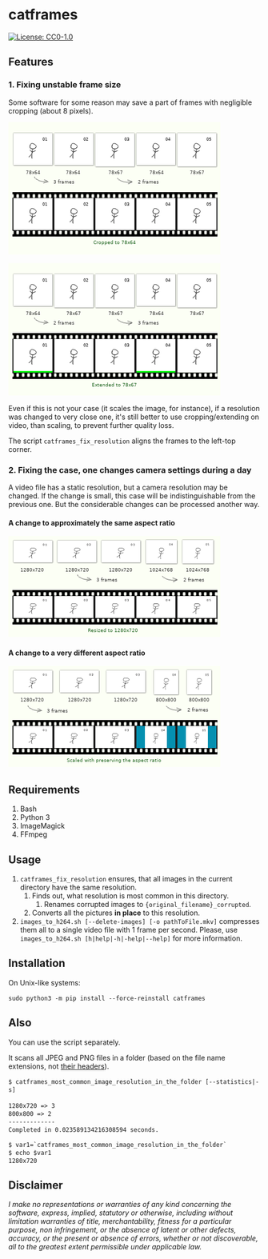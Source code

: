 # catframes

[![License: CC0-1.0](https://licensebuttons.net/l/zero/1.0/80x15.png)](http://creativecommons.org/publicdomain/zero/1.0/)

## Features

### 1. Fixing unstable frame size

Some software for some reason may save a part of frames with negligible cropping (about 8 pixels).

![Feature 1, cropping](/ReadMe%20images/case1_1.png)

![Feature 1, extending](/ReadMe%20images/case1_2.png)

Even if this is not your case (it scales the image, for instance),
if a resolution was changed to very close one,
it's still better to use cropping/extending on video, than scaling, to prevent further quality loss.

The script `catframes_fix_resolution` aligns the frames to the left-top corner.

### 2. Fixing the case, one changes camera settings during a day

A video file has a static resolution, but a camera resolution may be changed.
If the change is small, this case will be indistinguishable from the previous one.
But the considerable changes can be processed another way.

#### A change to approximately the same aspect ratio

![Feature 2.1](/ReadMe%20images/case2_1.png)

#### A change to a very different aspect ratio

![Feature 2.2](/ReadMe%20images/case2_2.png)

## Requirements

1. Bash
2. Python 3
3. ImageMagick
4. FFmpeg

## Usage

1. `catframes_fix_resolution` ensures, that all images in the current directory have the same resolution.
    1. Finds out, what resolution is most common in this directory.
        1. Renames corrupted images to `{original_filename}_corrupted`.
    2. Converts all the pictures **in place** to this resolution.
2. `images_to_h264.sh [--delete-images] [-o pathToFile.mkv]` compresses them all
to a single video file with 1 frame per second.
Please, use `images_to_h264.sh [h|help|-h|-help|--help]` for more information.

## Installation

On Unix-like systems:

```
sudo python3 -m pip install --force-reinstall catframes
```

## Also

You can use the script separately.

It scans all JPEG and PNG files in a folder (based on the file name extensions, not [their headers](https://en.wikipedia.org/wiki/List_of_file_signatures)).

```
$ catframes_most_common_image_resolution_in_the_folder [--statistics|-s]

1280x720 => 3
800x800 => 2
-------------
Completed in 0.023589134216308594 seconds.
```

```
$ var1=`catframes_most_common_image_resolution_in_the_folder`
$ echo $var1
1280x720
```

## Disclaimer

*I make no representations or
warranties of any kind concerning the software, express, implied,
statutory or otherwise, including without limitation warranties of
title, merchantability, fitness for a particular purpose, non
infringement, or the absence of latent or other defects, accuracy, or
the present or absence of errors, whether or not discoverable, all to
the greatest extent permissible under applicable law.*
